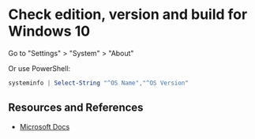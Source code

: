 # Check edition, version and build for Windows 10

Go to "Settings" > "System" > "About"

Or use PowerShell:

```powershell
systeminfo | Select-String "^OS Name","^OS Version"
```

## Resources and References

- [Microsoft Docs](https://docs.microsoft.com/en-us/windows/wsl/troubleshooting#check-your-build-number)
